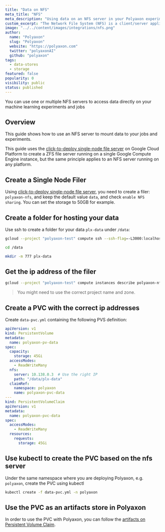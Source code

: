 ```yaml
---
title: "Data on NFS"
meta_title: "NFS"
meta_description: "Using data on an NFS server in your Polyaxon experiments and jobs. Polyaxon allows users to connect to one or multiple NFS servers to access data directly on your machine learning experiments and jobs."
custom_excerpt: "The Network File System (NFS) is a client/server application that lets a computer user view and optionally store and update files on a remote computer as though they were on the user's own computer."
image: "../../content/images/integrations/nfs.png"
author:
  name: "Polyaxon"
  slug: "Polyaxon"
  website: "https://polyaxon.com"
  twitter: "polyaxonAI"
  github: "polyaxon"
tags:
  - data-stores
  - storage
featured: false
popularity: 0
visibility: public
status: published
---
```


You can use one or multiple  NFS servers to access data directly on your machine learning experiments and jobs

## Overview

This guide shows how to use an NFS server to mount data to your jobs and experiments.

This guide uses the [click-to-deploy single-node file server](https://console.cloud.google.com/marketplace/details/click-to-deploy-images/singlefs)
on Google Cloud Platform to create a ZFS file server running on a single Google Compute Engine instance, but the same principle applies to an NFS server running on any platform.

## Create a Single Node Filer

Using [click-to-deploy single-node file server](https://console.cloud.google.com/marketplace/details/click-to-deploy-images/singlefs),
you need to create a filer: `polyaxon-nfs`, and keep the default value `data`, and check `enable NFS sharing`. You can set the storage to 50GB for example.


## Create a folder for hosting your data

Use ssh to create a folder for your data `plx-data` under `/data`:

```bash
gcloud --project "polyaxon-test" compute ssh --ssh-flag=-L3000:localhost:3000 --zone=us-central1-b polyaxon-nfs-vm
```
```bash
cd /data
```
```bash
mkdir -m 777 plx-data
```

## Get the ip address of the filer

```bash
gcloud --project "polyaxon-test" compute instances describe polyaxon-nfs-vm --zone=us-central1-b --format='value(networkInterfaces[0].networkIP)'
```

> You might need to use the correct project name and zone.

## Create a PVC with the correct ip addresses

Create `data-pvc.yml` containing the following PVS definition:

```yaml
apiVersion: v1
kind: PersistentVolume
metadata:
  name: polyaxon-pv-data
spec:
  capacity:
    storage: 45Gi
  accessModes:
    - ReadWriteMany
  nfs:
    server: 10.138.0.3  # Use the right IP
    path: "/data/plx-data"
  claimRef:
    namespace: polyaxon
    name: polyaxon-pvc-data
---
kind: PersistentVolumeClaim
apiVersion: v1
metadata:
  name: polyaxon-pvc-data
spec:
  accessModes:
    - ReadWriteMany
  resources:
    requests:
      storage: 45Gi
```

## Use kubectl to create the PVC based on the nfs server

Under the same namespace where you are deploying Polyaxon, e.g. `polyaxon`, create the PVC using kubectl

```bash
kubectl create -f data-pvc.yml -n polyaxon
```

## Use the PVC as an artifacts store in Polyaxon

In order to use the PVC with Polyaxon, you can follow the [artifacts on Persistent Volume Claim](/integrations/data-on-pvc/).

